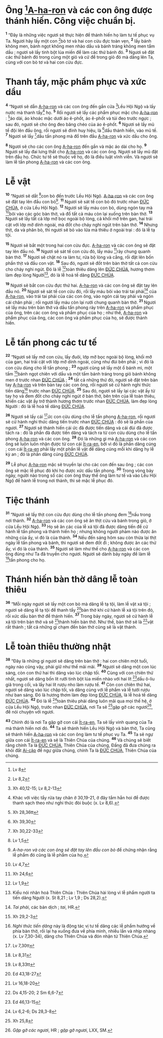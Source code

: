 # Ông [^1@-3014beab-d5a2-40ab-91d1-b9564bbd7d55][A-ha-ron]() và các con ông được thánh hiến. Công việc chuẩn bị.
<sup><b>1</b></sup> “Đây là những việc ngươi sẽ thực hiện để thánh hiến họ làm tư tế phục vụ Ta. Ngươi hãy lấy một con [^2@-3014beab-d5a2-40ab-91d1-b9564bbd7d55]bò tơ và hai con cừu đực toàn vẹn, <sup><b>2</b></sup> lấy bánh không men, bánh ngọt không men nhào dầu và bánh tráng không men tẩm dầu ; ngươi sẽ lấy tinh bột lúa miến để làm các thứ bánh đó. <sup><b>3</b></sup> Ngươi sẽ đặt các thứ bánh đó trong cùng một giỏ và cứ để trong giỏ đó mà dâng lên Ta, cùng với con bò tơ và hai con cừu đực.


# Thanh tẩy, mặc phẩm phục và xức dầu
<sup><b>4</b></sup> “Ngươi sẽ dẫn [A-ha-ron]() và các con ông đến gần cửa [^3@-3014beab-d5a2-40ab-91d1-b9564bbd7d55]Lều Hội Ngộ và lấy nước mà thanh tẩy[^1-3014beab-d5a2-40ab-91d1-b9564bbd7d55] họ. <sup><b>5</b></sup> Rồi ngươi sẽ lấy các phẩm phục mặc cho [A-ha-ron]() : [^4@-3014beab-d5a2-40ab-91d1-b9564bbd7d55]áo dài, áo khoác mặc dưới áo ê-phốt, áo ê-phốt và túi đeo trước ngực ; sau đó, ngươi sẽ cho ông đeo băng chéo của áo ê-phốt. <sup><b>6</b></sup> Ngươi sẽ lấy mũ tế đội lên đầu ông, rồi ngươi sẽ đính huy hiệu, là [^5@-3014beab-d5a2-40ab-91d1-b9564bbd7d55]dấu thánh hiến, vào mũ tế. <sup><b>7</b></sup> Ngươi sẽ lấy [^6@-3014beab-d5a2-40ab-91d1-b9564bbd7d55]dầu tấn phong mà đổ trên đầu [A-ha-ron]() và xức dầu cho ông.

<sup><b>8</b></sup> Ngươi sẽ cho các con ông [A-ha-ron]() đến gần và mặc áo dài cho họ. <sup><b>9</b></sup> Ngươi sẽ lấy đai lưng thắt cho [A-ha-ron]() và các con ông. Ngươi sẽ lấy mũ đặt trên đầu họ. Chức tư tế sẽ thuộc về họ, đó là điều luật vĩnh viễn. Và ngươi sẽ làm lễ tấn phong [A-ha-ron]() và các con ông.


# Lễ vật
<sup><b>10</b></sup> “Ngươi sẽ dắt [^7@-3014beab-d5a2-40ab-91d1-b9564bbd7d55]con bò đến trước Lều Hội Ngộ. [A-ha-ron]() và các con ông sẽ đặt tay lên đầu con bò[^2-3014beab-d5a2-40ab-91d1-b9564bbd7d55]. <sup><b>11</b></sup> Ngươi sẽ sát tế con bò đó trước nhan [ĐỨC CHÚA](), ở cửa Lều Hội Ngộ. <sup><b>12</b></sup> Ngươi sẽ lấy máu con bò, dùng ngón tay mà [^8@-3014beab-d5a2-40ab-91d1-b9564bbd7d55]bôi vào các góc bàn thờ, và đổ tất cả máu còn lại xuống trên bàn thờ. <sup><b>13</b></sup> Ngươi sẽ lấy tất cả lớp mỡ bọc ngoài bộ lòng, cả khối mỡ trên gan, hai trái cật với lớp mỡ dính ngoài, mà đốt cho cháy nghi ngút trên bàn thờ. <sup><b>14</b></sup> Nhưng thịt, da và phân bò, thì ngươi sẽ bỏ vào lửa mà thiêu ở ngoài trại : đó là lễ tạ tội.

<sup><b>15</b></sup> Ngươi sẽ bắt một trong hai con cừu đực. [A-ha-ron]() và các con ông sẽ đặt tay lên đầu nó. <sup><b>16</b></sup> Ngươi sẽ sát tế con cừu đó, lấy máu [^9@-3014beab-d5a2-40ab-91d1-b9564bbd7d55]rảy chung quanh bàn thờ. <sup><b>17</b></sup> Ngươi sẽ chặt nó ra làm tư, rửa bộ lòng và cẳng, rồi đặt lên bốn phần thịt và đầu con vật. <sup><b>18</b></sup> Sau đó, ngươi sẽ đốt trên bàn thờ tất cả con cừu cho cháy nghi ngút. Đó là lễ [^10@-3014beab-d5a2-40ab-91d1-b9564bbd7d55]toàn thiêu dâng lên [ĐỨC CHÚA](), hương thơm làm đẹp lòng Người[^3-3014beab-d5a2-40ab-91d1-b9564bbd7d55], đó là lễ hoả tế dâng [ĐỨC CHÚA]().

<sup><b>19</b></sup> Ngươi sẽ bắt con cừu đực thứ hai. [A-ha-ron]() và các con ông sẽ đặt tay lên đầu nó. <sup><b>20</b></sup> Ngươi sẽ sát tế con cừu đó, rồi lấy máu bôi vào trái tai phải[^4-3014beab-d5a2-40ab-91d1-b9564bbd7d55] của [A-ha-ron](), vào trái tai phải của các con ông, vào ngón cái tay phải và ngón cái chân phải ; rồi ngươi lấy máu còn lại rưới chung quanh bàn thờ. <sup><b>21</b></sup> Ngươi sẽ lấy máu trên bàn thờ và dầu tấn phong rảy trên [A-ha-ron]() và phẩm phục của ông, trên các con ông và phẩm phục của họ ; như thế, [A-ha-ron]() và phẩm phục của ông, các con ông và phẩm phục của họ, sẽ được thánh hiến.


# Lễ tấn phong các tư tế
<sup><b>22</b></sup> “Ngươi sẽ lấy mỡ con cừu, lấy đuôi, lớp mỡ bọc ngoài bộ lòng, khối mỡ của gan, hai trái cật với lớp mỡ dính ngoài, cũng như đùi bên phải ; vì đó là con cừu dùng cho lễ tấn phong ; <sup><b>23</b></sup> ngươi cũng sẽ lấy một ổ bánh mì, một tấm [^11@-3014beab-d5a2-40ab-91d1-b9564bbd7d55]bánh ngọt chiên với dầu và một tấm bánh tráng trong giỏ bánh không men ở trước nhan [ĐỨC CHÚA]() ; <sup><b>24</b></sup> tất cả những thứ đó, ngươi sẽ đặt trên bàn tay [A-ha-ron]() và trên bàn tay các con ông, rồi ngươi sẽ cử hành nghi thức tiến dâng[^5-3014beab-d5a2-40ab-91d1-b9564bbd7d55] trước nhan [ĐỨC CHÚA](). <sup><b>25</b></sup> Sau đó, ngươi sẽ lấy lại các vật ấy từ tay họ và đem đốt cho cháy nghi ngút ở bàn thờ, bên trên của lễ toàn thiêu, khiến các vật ấy trở thành hương thơm trước nhan [ĐỨC CHÚA](), làm đẹp lòng Người : đó là lễ hoả tế dâng [ĐỨC CHÚA]().

<sup><b>26</b></sup> Ngươi sẽ lấy cái [^12@-3014beab-d5a2-40ab-91d1-b9564bbd7d55]ức con cừu dùng cho lễ tấn phong [A-ha-ron](), rồi ngươi sẽ cử hành nghi thức dâng tiến trước nhan [ĐỨC CHÚA]() : đó sẽ là phần của ngươi. <sup><b>27</b></sup> Ngươi sẽ thánh hiến cái ức đã được tiến dâng và cái đùi đã được tách ra : đó là phần đã được tiến dâng và tách ra từ con cừu dùng cho lễ tấn phong [A-ha-ron]() và các con ông. <sup><b>28</b></sup> Đó là những gì mà [A-ha-ron]() và các con ông sẽ luôn luôn nhận được từ con cái [Ít-ra-en](), bởi vì đó là phần dâng cúng ; con cái [Ít-ra-en]() phải lấy một phần lễ vật để dâng cúng mỗi khi dâng hy lễ kỳ an ; đó là phần dâng cúng [ĐỨC CHÚA]().

<sup><b>29</b></sup> Lễ phục [A-ha-ron]() mặc sẽ truyền lại cho các con đến sau ông ; các con ông sẽ mặc lễ phục đó khi họ được xức dầu tấn phong. <sup><b>30</b></sup> Trong vòng bảy ngày, người nào trong số các con ông thay thế ông làm tư tế và vào Lều Hội Ngộ để hành lễ trong nơi thánh, thì sẽ mặc lễ phục đó.


# Tiệc thánh
<sup><b>31</b></sup> “Ngươi sẽ lấy thịt con cừu đực dùng cho lễ tấn phong đem [^13@-3014beab-d5a2-40ab-91d1-b9564bbd7d55]nấu trong nơi thánh. <sup><b>32</b></sup> [A-ha-ron]() và các con ông sẽ ăn thịt cừu và bánh trong giỏ, ở cửa Lều Hội Ngộ. <sup><b>33</b></sup> Họ sẽ ăn các của lễ xá tội đã được dâng tiến để cử hành lễ tấn phong và thánh hiến họ ; nhưng không người phàm nào được ăn những của ấy, vì đó là của thánh. <sup><b>34</b></sup> Nếu đến sáng hôm sau còn thừa lại thịt ngày lễ tấn phong và bánh, thì ngươi sẽ đem đốt đi ; không được ăn các thứ ấy, vì đó là của thánh. <sup><b>35</b></sup> Ngươi sẽ làm như thế cho [A-ha-ron]() và các con ông đúng như Ta đã truyền cho ngươi. Ngươi sẽ dành bảy ngày để làm lễ [^14@-3014beab-d5a2-40ab-91d1-b9564bbd7d55]tấn phong cho họ.


# Thánh hiến bàn thờ dâng lễ toàn thiêu
<sup><b>36</b></sup> “Mỗi ngày ngươi sẽ lấy một con bò mà dâng lễ tạ tội, làm lễ vật xá tội ; ngươi sẽ dâng lễ tạ tội để thanh tẩy [^15@-3014beab-d5a2-40ab-91d1-b9564bbd7d55]bàn thờ khi cử hành lễ xá tội trên đó, rồi xức dầu bàn thờ để thánh hiến. <sup><b>37</b></sup> Trong bảy ngày, ngươi sẽ cử hành lễ xá tội trên bàn thờ và sẽ [^16@-3014beab-d5a2-40ab-91d1-b9564bbd7d55]thánh hiến bàn thờ. Như thế, bàn thờ sẽ là [^17@-3014beab-d5a2-40ab-91d1-b9564bbd7d55]vật rất thánh ; tất cả những gì chạm đến bàn thờ cũng sẽ là vật thánh.


# Lễ toàn thiêu thường nhật
<sup><b>38</b></sup> “Đây là những gì ngươi sẽ dâng trên bàn thờ : hai con chiên một tuổi, ngày nào cũng vậy, phải giữ như thế mãi mãi. <sup><b>39</b></sup> Ngươi sẽ dâng một con lúc sáng, còn con thứ hai thì dâng vào lúc chập tối. <sup><b>40</b></sup> Cùng với con chiên thứ nhất, ngươi sẽ dâng bốn lít rưỡi tinh bột lúa miến nhào với hai lít [^18@-3014beab-d5a2-40ab-91d1-b9564bbd7d55]dầu ô-liu giã trong cối, và lấy hai lít rượu nho làm rượu tế. <sup><b>41</b></sup> Còn con chiên thứ hai, ngươi sẽ dâng vào lúc chập tối, và dâng cùng với lễ phẩm và lễ tưới rượu như ban sáng. Đó là hương thơm làm đẹp lòng [ĐỨC CHÚA](), là lễ hoả tế dâng [ĐỨC CHÚA](). <sup><b>42</b></sup> Đó là lễ [^19@-3014beab-d5a2-40ab-91d1-b9564bbd7d55]toàn thiêu phải dâng luôn mãi qua mọi thế hệ, ở cửa Lều Hội Ngộ, trước nhan [ĐỨC CHÚA](), nơi Ta sẽ [^20@-3014beab-d5a2-40ab-91d1-b9564bbd7d55]gặp gỡ các ngươi[^6-3014beab-d5a2-40ab-91d1-b9564bbd7d55], để nói chuyện với ngươi.

<sup><b>43</b></sup> Chính đó là nơi Ta gặp gỡ con cái [Ít-ra-en](), Ta sẽ lấy vinh quang của Ta mà thánh hiến nơi đó. <sup><b>44</b></sup> Ta sẽ thánh hiến Lều Hội Ngộ và bàn thờ, Ta cũng sẽ thánh hiến [A-ha-ron]() và các con ông làm tư tế phục vụ Ta. <sup><b>45</b></sup> Ta sẽ ngự giữa con cái [Ít-ra-en]() và sẽ là Thiên Chúa của chúng. <sup><b>46</b></sup> Và chúng sẽ biết rằng chính Ta là [ĐỨC CHÚA](), Thiên Chúa của chúng, Đấng đã đưa chúng ra khỏi đất [Ai-cập]() để ngự giữa chúng, chính Ta là [ĐỨC CHÚA](), Thiên Chúa của chúng.

[^1-3014beab-d5a2-40ab-91d1-b9564bbd7d55]: Khác với việc tẩy rửa tay chân ở 30,19-21, ở đây tắm hẳn hoi để được thanh sạch theo như nghi thức đòi buộc (x. Lv 8,6).
[^2-3014beab-d5a2-40ab-91d1-b9564bbd7d55]: *A-ha-ron và các con ông sẽ đặt tay lên đầu con bò* để chứng nhận rằng lễ phẩm đó cũng là lễ phẩm của họ.
[^3-3014beab-d5a2-40ab-91d1-b9564bbd7d55]: Kiểu nói nhân hoá Thiên Chúa : Thiên Chúa hài lòng vì lễ phẩm người ta tiến dâng Người (x. St 8,21 ; Lv 1,9 ; Ds 28,2).
[^4-3014beab-d5a2-40ab-91d1-b9564bbd7d55]: *Tai phải*, các bản dịch ; *tai*, HR.
[^5-3014beab-d5a2-40ab-91d1-b9564bbd7d55]: *Nghi thức tiến dâng* này là động tác vị tư tế dâng các lễ phẩm hướng về phía bàn thờ, rồi lại hạ xuống đưa về phía mình, nhiều lần và nhịp nhàng (x. Lv 7,30-34), dâng cho Thiên Chúa và đón nhận từ Thiên Chúa.
[^6-3014beab-d5a2-40ab-91d1-b9564bbd7d55]: *Gặp gỡ các ngươi*, HR ; *gặp gỡ ngươi*, LXX, SM.
[^1@-3014beab-d5a2-40ab-91d1-b9564bbd7d55]: Lv 8
[^2@-3014beab-d5a2-40ab-91d1-b9564bbd7d55]: Lv 8,2
[^3@-3014beab-d5a2-40ab-91d1-b9564bbd7d55]: Xh 40,12-15; Lv 8,2-13
[^4@-3014beab-d5a2-40ab-91d1-b9564bbd7d55]: Xh 28,36tt
[^5@-3014beab-d5a2-40ab-91d1-b9564bbd7d55]: Xh 39,30
[^6@-3014beab-d5a2-40ab-91d1-b9564bbd7d55]: Xh 30,22-33
[^7@-3014beab-d5a2-40ab-91d1-b9564bbd7d55]: Lv 1,5
[^8@-3014beab-d5a2-40ab-91d1-b9564bbd7d55]: Lv 4,7
[^9@-3014beab-d5a2-40ab-91d1-b9564bbd7d55]: Xh 24,6
[^10@-3014beab-d5a2-40ab-91d1-b9564bbd7d55]: Lv 1,9
[^11@-3014beab-d5a2-40ab-91d1-b9564bbd7d55]: Xh 29,2-3
[^12@-3014beab-d5a2-40ab-91d1-b9564bbd7d55]: Lv 7,30tt
[^13@-3014beab-d5a2-40ab-91d1-b9564bbd7d55]: Lv 8,31
[^14@-3014beab-d5a2-40ab-91d1-b9564bbd7d55]: Lv 8,33tt
[^15@-3014beab-d5a2-40ab-91d1-b9564bbd7d55]: Ed 43,18-27
[^16@-3014beab-d5a2-40ab-91d1-b9564bbd7d55]: Lv 16,18-20
[^17@-3014beab-d5a2-40ab-91d1-b9564bbd7d55]: Ds 4,15-20; 2 Sm 6,6-7
[^18@-3014beab-d5a2-40ab-91d1-b9564bbd7d55]: Ed 46,13-15
[^19@-3014beab-d5a2-40ab-91d1-b9564bbd7d55]: Lv 6,2-6; Ds 28,3-8
[^20@-3014beab-d5a2-40ab-91d1-b9564bbd7d55]: Xh 25,8